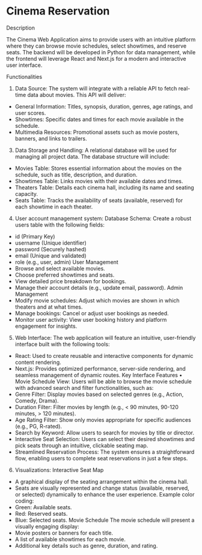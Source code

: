 # Cinema Reservation

Description

The Cinema Web Application aims to provide users with an intuitive platform where they can browse movie schedules, select showtimes, and reserve seats. The backend will be developed in Python for data management, while the frontend will leverage React and Next.js for a modern and interactive user interface.
 
Functionalities

1. Data Source:
The system will integrate with a reliable API to fetch real-time data about movies. This API will deliver:
- General Information: Titles, synopsis, duration, genres, age ratings, and user scores.
-	Showtimes: Specific dates and times for each movie available in the schedule.
-	Multimedia Resources: Promotional assets such as movie posters, banners, and links to trailers.

 
3. Data Storage and Handling:
A relational database will be used for managing all project data. The database structure will include:
-	Movies Table: Stores essential information about the movies on the schedule, such as title, description, and duration.
-	Showtimes Table: Links movies with their available dates and times.
-	Theaters Table: Details each cinema hall, including its name and seating capacity.
-	Seats Table: Tracks the availability of seats (available, reserved) for each showtime in each theater.

 
4. User account management system:
Database Schema: Create a robust users table with the following fields:
-	id (Primary Key)
-	username (Unique identifier)
-	password (Securely hashed)
-	email (Unique and validated)
-	role (e.g., user, admin)
User Management
-	Browse and select available movies.
-	Choose preferred showtimes and seats.
-	View detailed price breakdown for bookings.
-	Manage their account details (e.g., update email, password).
Admin Management
-	Modify movie schedules: Adjust which movies are shown in which theaters and at what times.
-	Manage bookings: Cancel or adjust user bookings as needed.
-	Monitor user activity: View user booking history and platform engagement for insights.

 
5. Web Interface:
The web application will feature an intuitive, user-friendly interface built with the following tools:
-	React: Used to create reusable and interactive components for dynamic content rendering.
-	Next.js: Provides optimized performance, server-side rendering, and seamless management of dynamic routes.
Key Interface Features
•	Movie Schedule View:
Users will be able to browse the movie schedule with advanced search and filter functionalities, such as:
-	Genre Filter: Display movies based on selected genres (e.g., Action, Comedy, Drama).
-	Duration Filter: Filter movies by length (e.g., < 90 minutes, 90-120 minutes, > 120 minutes).
-	Age Rating Filter: Show only movies appropriate for specific audiences (e.g., PG, R-rated).
-	Search by Keyword: Allow users to search for movies by title or director.
-	Interactive Seat Selection: Users can select their desired showtimes and pick seats through an intuitive, clickable seating map.
-	Streamlined Reservation Process: The system ensures a straightforward flow, enabling users to complete seat reservations in just a few steps.
 

6. Visualizations:
Interactive Seat Map
-	A graphical display of the seating arrangement within the cinema hall.
-	Seats are visually represented and change status (available, reserved, or selected) dynamically to enhance the user experience.
Example color coding:
-	Green: Available seats.
-	Red: Reserved seats.
-	Blue: Selected seats.
Movie Schedule
The movie schedule will present a visually engaging display:
-	Movie posters or banners for each title.
-	A list of available showtimes for each movie.
-	Additional key details such as genre, duration, and rating.

